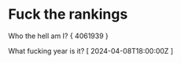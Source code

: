 # Fuck the rankings

Who the hell am I?
{ 4061939 }

What fucking year is it?
[ 2024-04-08T18:00:00Z ]
